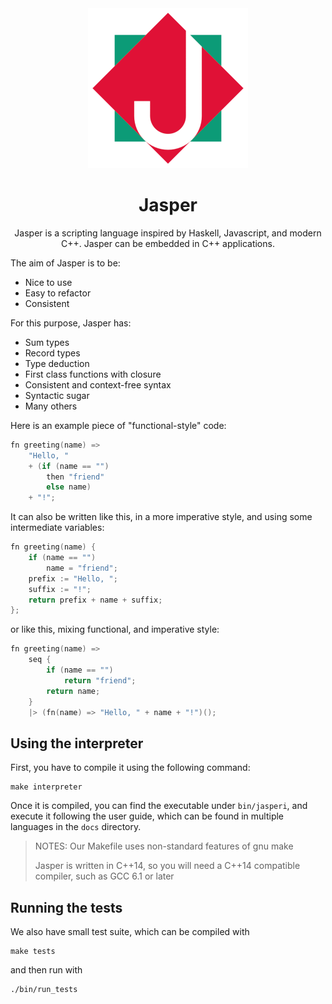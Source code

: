 <div align="center">
	<img width="256" src="img/JasperLogo.png" alt="Jasper Programming Language logo">

# Jasper

Jasper is a scripting language inspired by Haskell, Javascript, and modern C++. Jasper can be embedded in C++ applications.

</div>

The aim of Jasper is to be:

 - Nice to use
 - Easy to refactor
 - Consistent

For this purpose, Jasper has:

 - Sum types
 - Record types
 - Type deduction
 - First class functions with closure
 - Consistent and context-free syntax
 - Syntactic sugar
 - Many others

Here is an example piece of "functional-style" code:

```c++
fn greeting(name) =>
	"Hello, "
	+ (if (name == "")
		then "friend"
		else name)
	+ "!";
```

It can also be written like this, in a more imperative style, and using
some intermediate variables:

```c++
fn greeting(name) {
	if (name == "")
		name = "friend";
	prefix := "Hello, ";
	suffix := "!";
	return prefix + name + suffix;
};
```

or like this, mixing functional, and imperative style:

```c++
fn greeting(name) =>
	seq {
		if (name == "")
			return "friend";
		return name;
	}
	|> (fn(name) => "Hello, " + name + "!")();
```
## Using the interpreter

First, you have to compile it using the following command:

```shell
make interpreter
```

Once it is compiled, you can find the executable under `bin/jasperi`, and execute
it following the user guide, which can be found in multiple languages in the
`docs` directory.

> NOTES:
> Our Makefile uses non-standard features of gnu make
>
> Jasper is written in C++14, so you will need a C++14 compatible compiler, such
> as GCC 6.1 or later

## Running the tests

We also have small test suite, which can be compiled with

```shell
make tests
```

and then run with

```shell
./bin/run_tests
```
